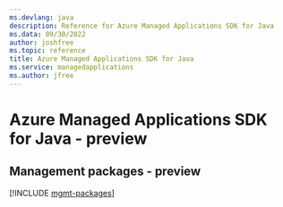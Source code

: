 ```yaml
---
ms.devlang: java
description: Reference for Azure Managed Applications SDK for Java
ms.data: 09/30/2022
author: joshfree
ms.topic: reference
title: Azure Managed Applications SDK for Java
ms.service: managedapplications
ms.author: jfree
---
```

# Azure Managed Applications SDK for Java - preview

## Management packages - preview
[!INCLUDE [mgmt-packages](managed-applications-mgmt-index.md)]